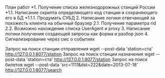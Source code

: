 План работ
*1. Получение списка железнодорожных станций России
*1.1. Написание скрипта определяющего код станции и сохраняющего его в БД
*1.1.1. Продумать СУБД
2. Написание логики отвечающей за похожесть клиента на обычный браузер
2.1. Получение параметра rid
2.2. Возможно нахождение списка UserAgent и proxy
3. Написание логики получения создающей запросы как форма и разбор json
4. Сигнализирование через смс о событиях

Запрос на поиск станции отправления
 wget --post-data 'station=ста' http://127.0.0.1:8077/station
Запрос на поиск станции назначения
 wget --post-data 'station=ста' http://127.0.0.1:8077/station
Запрос на поиск билетов
 wget --post-data 'src=1111&dst=222&date=2013-07-18' http://127.0.0.1:8077/search